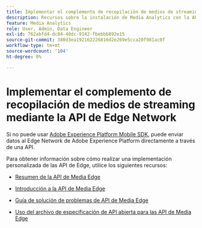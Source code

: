 ```yaml
---
title: Implementar el complemento de recopilación de medios de streaming mediante la API de Edge Network
description: Recursos sobre la instalación de Media Analytics con la API de Experience Platform Edge.
feature: Media Analytics
role: User, Admin, Data Engineer
exl-id: 762abfd4-dc84-40dc-9142-fbebbb892e15
source-git-commit: 380d3ea192162226816d2e269e5cca20f981ac0f
workflow-type: tm+mt
source-wordcount: '104'
ht-degree: 0%

---
```


# Implementar el complemento de recopilación de medios de streaming mediante la API de Edge Network

Si no puede usar [Adobe Experience Platform Mobile SDK](/help/implementation/edge/implementation-edge.md), puede enviar datos al Edge Network de Adobe Experience Platform directamente a través de una API.

Para obtener información sobre cómo realizar una implementación personalizada de las API de Edge, utilice los siguientes recursos:

* [Resumen de la API de Media Edge](https://developer.adobe.com/cja-apis/docs/endpoints/media-edge/)

* [Introducción a la API de Media Edge](https://developer.adobe.com/cja-apis/docs/endpoints/media-edge/getting-started/)

* [Guía de solución de problemas de API de Media Edge](https://developer.adobe.com/cja-apis/docs/endpoints/media-edge/troubleshooting/)

* [Uso del archivo de especificación de API abierta para las API de Media Edge](https://developer.adobe.com/data-collection-apis/docs/api/media-edge/)

